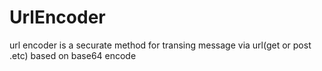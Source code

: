 # UrlEncoder
url encoder is a securate method for transing message via url(get or post .etc) based on base64 encode
